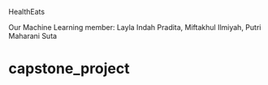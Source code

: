 HealthEats

Our Machine Learning member:
Layla Indah Pradita, 
Miftakhul Ilmiyah, 
Putri Maharani Suta

# capstone_project
